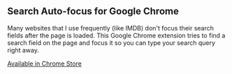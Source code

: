 ## Search Auto-focus for Google Chrome

Many websites that I use frequently (like IMDB) don't focus their search fields after the page is loaded. This Google Chrome extension tries to find a search field on the page and focus it so you can type your search query right away.

[Available in Chrome Store](https://chrome.google.com/webstore/detail/search-auto-focus/bnmapnomofehlbofbnfboncfpmgfnfpg)
